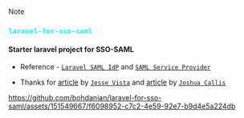 >[!NOTE]
> ### <code style="color : aqua">laravel-for-sso-saml</code>
> #### Starter laravel project for SSO-SAML

- Reference - [`Laravel SAML IdP`](https://github.com/codegreencreative/laravel-samlidp) and [`SAML Service Provider`](https://github.com/24Slides/laravel-saml2)
+ Thanks for [article](https://medium.com/@upwebdesign/creating-a-simple-identity-provider-using-saml-and-laravel-part-2-ffd3ad68b7d) by [`Jesse Vista`](https://medium.com/@upwebdesign) and [article](https://joshuajordancallis.medium.com/setup-saml2-with-laravel-acting-as-the-service-provider-d97350d76b32) by [`Joshua Callis`](https://joshuajordancallis.medium.com/)


https://github.com/bohdanian/laravel-for-sso-saml/assets/151549667/f6098952-c7c2-4e59-92e7-b9d4e5a224db
